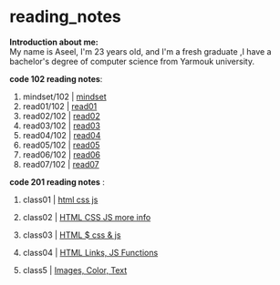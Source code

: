 # reading_notes

**Introduction about me:**  
  My name is Aseel, I'm 23 years old, and I'm a fresh graduate ,I have a bachelor's degree  of computer science from Yarmouk university.

 **code 102 reading notes**:

  1. mindset/102 | [mindset](https://aseelalasaad.github.io/reading_notes/102/mindset)
  2. read01/102 | [read01](https://aseelalasaad.github.io/reading_notes/102/read01)
  3. read02/102 | [read02](https://aseelalasaad.github.io/reading_notes/102/read02)
  4. read03/102 | [read03](https://aseelalasaad.github.io/reading_notes/102/read03)
  5. read04/102 | [read04](https://aseelalasaad.github.io/reading_notes/102/read04)
  6. read05/102 | [read05](https://aseelalasaad.github.io/reading_notes/102/read05)
  7. read06/102 | [read06](https://aseelalasaad.github.io/reading_notes/102/read06)
  8. read07/102 | [read07](https://aseelalasaad.github.io/reading_notes/102/read07)
  
  
**code 201 reading notes** :

  1. class01 | [html css js](https://aseelalasaad.github.io/reading_notes/201/class01)
  2. class02 | [HTML CSS JS more info](https://aseelalasaad.github.io/reading_notes/201/class02)

 3. class03 | [HTML $ css & js](https://aseelalasaad.github.io/reading_notes/201/class03)

 4. class04 | [HTML Links, JS Functions](https://aseelalasaad.github.io/reading_notes/201/class04)

 5. class5 | [Images, Color, Text](https://aseelalasaad.github.io/reading_notes/201/class5)


 



